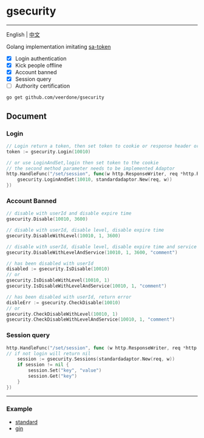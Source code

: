 # gsecurity

------------
English | [中文](README-zh.md)

Golang implementation imitating [sa-token](https://github.com/dromara/Sa-Token)

- [x] Login authentication
- [x] Kick people offline
- [x] Account banned
- [x] Session query
- [ ] Authority certification

```shell
go get github.com/veerdone/gsecurity
```
## Document

### Login
```go
// Login return a token, then set token to cookie or response header or response body
token := gsecurity.Login(10010)

// or use LoginAndSet,login then set token to the cookie
// the second method parameter needs to be implemented Adaptor
http.HandleFunc("/set/session", func(w http.ResponseWriter, req *http.Request) {
    gsecurity.LoginAndSet(10010, standardadaptor.New(req, w))
})
```

### Account Banned
```go
// disable with userId and disable expire time
gsecurity.Disable(10010, 3600)

// disable with userId, disable level, disable expire time
gsecurity.DisableWithLevel(10010, 1, 3600)

// disable with userId, disable level, disable expire time and service
gsecurity.DisableWithLevelAndService(10010, 1, 3600, "comment")

// has been disabled with userId
disabled := gsecurity.IsDisable(10010)
// or
gsecurity.IsDisableWithLevel(10010, 1)
gsecurity.IsDisableWithLevelAndService(10010, 1, "comment")

// has been disabled with userId, return error
disbleErr := gsecurity.CheckDisable(10010)
// or
gsecurity.CheckDisableWithLevel(10010, 1)
gsecurity.CheckDisableWithLevelAndService(10010, 1, "comment")
```

### Session query
```go
http.HandleFunc("/set/session", func (w http.ResponseWriter, req *http.Request) {
// if not login will return nil
    session := gsecurity.Sessions(standardadaptor.New(req, w))
    if session != nil {
        session.Set("key", "value")
        session.Get("key")
    }
})

```

-----------
### Example
- [standard](examples/standard)
- [gin](examples/gin)